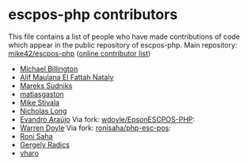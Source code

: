 # escpos-php contributors
This file contains a list of people who have made contributions of 
code which appear in the public repository of escpos-php.
Main repository: [mike42/escpos-php](https://github.com/mike42/escpos-php) ([online contributor list](https://github.com/mike42/escpos-php/graphs/contributors))
- [Michael Billington](https://github.com/mike42)
- [Alif Maulana El Fattah Nataly](https://github.com/alif25r)
- [Mareks Sudniks](https://github.com/marech)
- [matiasgaston](https://github.com/matiasgaston)
- [Mike Stivala](https://github.com/brndwgn)
- [Nicholas Long](https://github.com/longsview)
- [Evandro Araújo](https://github.com/evsar3)
Via fork: [wdoyle/EpsonESCPOS-PHP](https://github.com/wdoyle/EpsonESCPOS-PHP):
- [Warren Doyle](https://github.com/wdoyle)
Via fork: [ronisaha/php-esc-pos](https://github.com/ronisaha/php-esc-pos):
- [Roni Saha](https://github.com/ronisaha)
- [Gergely Radics](https://github.com/Gerifield)
- [vharo](https://github.com/vharo)
